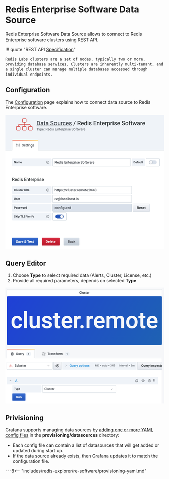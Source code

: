 # Redis Enterprise Software Data Source

Redis Enterprise Software Data Source allows to connect to Redis Enterprise software clusters using REST API.

!!! quote "REST API [Specification](https://storage.googleapis.com/rlecrestapi/rest-html/http_rest_api.html)"

    Redis Labs clusters are a set of nodes, typically two or more, providing database services. Clusters are inherently multi-tenant, and a single cluster can manage multiple databases accessed through individual endpoints.

## Configuration

The [Configuration](configuration.md) page explains how to connect data source to Redis Enterprise software.

![Data Source](../../images/redis-explorer/re-software/config-editor.png)

## Query Editor

1. Choose **Type** to select required data (Alerts, Cluster, License, etc.)
2. Provide all required parameters, depends on selected **Type**

![Query Editor](../../images/redis-explorer/re-software/query-editor.png)

## Privisioning

Grafana supports managing data sources by [adding one or more YAML config files](https://grafana.com/docs/grafana/latest/administration/provisioning/) in the **provisioning/datasources** directory:

- Each config file can contain a list of datasources that will get added or updated during start up.
- If the data source already exists, then Grafana updates it to match the configuration file.

---8<-- "includes/redis-explorer/re-software/provisioning-yaml.md"
